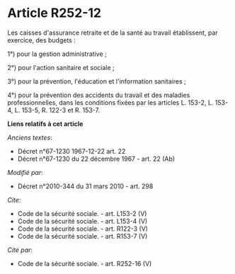 # Article R252-12

Les caisses d'assurance retraite et de la santé au travail établissent, par exercice, des budgets : 

1°) pour la gestion administrative ; 

2°) pour l'action sanitaire et sociale ; 

3°) pour la prévention, l'éducation et l'information sanitaires ; 

4°) pour la prévention des accidents du travail et des maladies professionnelles, dans les conditions fixées par les articles
L. 153-2, L. 153-4, L. 153-5, R. 122-3 et R. 153-7.

**Liens relatifs à cet article**

_Anciens textes_:

  - Décret n°67-1230 1967-12-22 art. 22
  - Décret n°67-1230 du 22 décembre 1967 - art. 22 (Ab)

_Modifié par_:

  - Décret n°2010-344 du 31 mars 2010 - art. 298

_Cite_:

  - Code de la sécurité sociale. - art. L153-2 (V)
  - Code de la sécurité sociale. - art. L153-4 (V)
  - Code de la sécurité sociale. - art. R122-3 (V)
  - Code de la sécurité sociale. - art. R153-7 (V)

_Cité par_:

  - Code de la sécurité sociale. - art. R252-16 (V)
